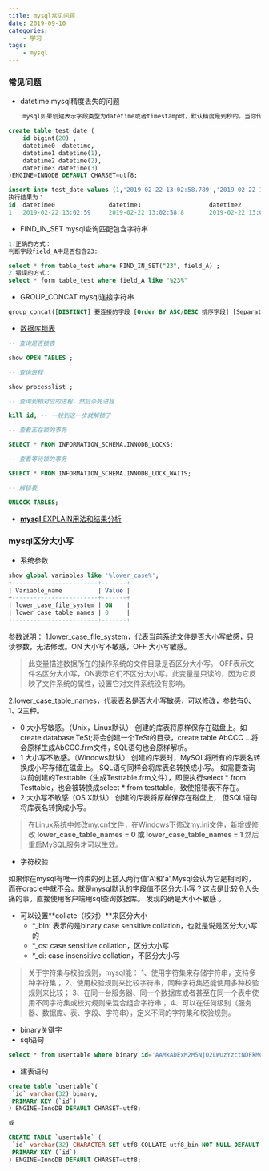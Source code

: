 ```yaml
---
title: mysql常见问题
date: 2019-09-10
categories:
    - 学习
tags:
    - mysql
---
```


### 常见问题

* datetime mysql精度丢失的问题
  
```sql
    mysql如果创建表示字段类型为datetime或者timestamp时，默认精度是到秒的。当你传入的数据包含毫秒时会自动的四舍五入也就是我们说的精度丢失问题。如果想保存毫秒的精度需要指定精度。如datetime(1),datetime(2),datetime(3)

create table test_date (
    id bigint(20) ,
    datetime0  datetime,
    datetime1 datetime(1),
    datetime2 datetime(2),
    datetime3 datetime(3)
)ENGINE=INNODB DEFAULT CHARSET=utf8;

insert into test_date values (1,'2019-02-22 13:02:58.789','2019-02-22 13:02:58.789','2019-02-22 13:02:58.789','2019-02-22 13:02:58.789');
执行结果为：
id  datetime0               datetime1                   datetime2                   datetime3
1   2019-02-22 13:02:59     2019-02-22 13:02:58.8       2019-02-22 13:02:58.79      2019-02-22 13:02:58.789
```

<!-- more -->

* FIND_IN_SET mysql查询匹配包含字符串
  
``` sql
1.正确的方式：
判断字段field_A中是否包含23:

select * from table_test where FIND_IN_SET("23", field_A) ;
2.错误的方式：
select * form table_test where field_A like "%23%"
```

* GROUP_CONCAT mysql连接字符串
  
``` sql
group_concat([DISTINCT] 要连接的字段 [Order BY ASC/DESC 排序字段] [Separator '分隔符'])
```

* [数据库锁表](https://www.jianshu.com/p/aa99df051c8f)
  
``` sql
-- 查询是否锁表

show OPEN TABLES ;

-- 查询进程

show processlist ;

-- 查询到相对应的进程，然后杀死进程

kill id; -- 一般到这一步就解锁了

-- 查看正在锁的事务

SELECT * FROM INFORMATION_SCHEMA.INNODB_LOCKS;

-- 查看等待锁的事务

SELECT * FROM INFORMATION_SCHEMA.INNODB_LOCK_WAITS;

-- 解锁表

UNLOCK TABLES;
```

* [**mysql** EXPLAIN用法和结果分析](https://blog.csdn.net/why15732625998/article/details/80388236)

### mysql区分大小写

* 系统参数

```sql
show global variables like '%lower_case%';
+------------------------+-------+
| Variable_name          | Value |
+------------------------+-------+
| lower_case_file_system | ON    |
| lower_case_table_names | 0     |
+------------------------+-------+
```
参数说明：
1.lower_case_file_system，代表当前系统文件是否大小写敏感，只读参数，无法修改。ON 大小写不敏感，OFF 大小写敏感。
> 此变量描述数据所在的操作系统的文件目录是否区分大小写。 OFF表示文件名区分大小写，ON表示它们不区分大小写。此变量是只读的，因为它反映了文件系统的属性，设置它对文件系统没有影响。

2.lower_case_table_names，代表表名是否大小写敏感，可以修改，参数有0、1、2三种。
* 0 大小写敏感。（Unix，Linux默认） 创建的库表将原样保存在磁盘上。如create database TeSt;将会创建一个TeSt的目录，create table AbCCC …将会原样生成AbCCC.frm文件，SQL语句也会原样解析。
* 1 大小写不敏感。（Windows默认） 创建的库表时，MySQL将所有的库表名转换成小写存储在磁盘上。 SQL语句同样会将库表名转换成小写。 如需要查询以前创建的Testtable（生成Testtable.frm文件），即便执行select * from Testtable，也会被转换成select * from testtable，致使报错表不存在。
* 2 大小写不敏感（OS X默认） 创建的库表将原样保存在磁盘上， 但SQL语句将库表名转换成小写。
> 在Linux系统中修改my.cnf文件，在Windows下修改my.ini文件，新增或修改 **lower_case_table_names = 0 或 lower_case_table_names = 1** 然后重启MySQL服务才可以生效。

* 字符校验

如果你在mysql有唯一约束的列上插入两行值'A'和'a',Mysql会认为它是相同的，而在oracle中就不会。就是mysql默认的字段值不区分大小写？这点是比较令人头痛的事。直接使用客户端用sql查询数据库。 发现的确是大小不敏感 。
* 可以设置**collate（校对）**来区分大小
  * *_bin: 表示的是binary case sensitive collation，也就是说是区分大小写的
  * *_cs: case sensitive collation，区分大小写
  * *_ci: case insensitive collation，不区分大小写
  
> 关于字符集与校验规则，mysql能：
> 1、使用字符集来存储字符串，支持多种字符集；
> 2、使用校验规则来比较字符串，同种字符集还能使用多种校验规则来比较；
> 3、在同一台服务器、同一个数据库或者甚至在同一个表中使用不同字符集或校对规则来混合组合字符串；
> 4、可以在任何级别（服务器、数据库、表、字段、字符串），定义不同的字符集和校验规则。

* binary关键字
* sql语句
```sql
select * from usertable where binary id='AAMkADExM2M5NjQ2LWUzYzctNDFkMC1h'; 
```
* 建表语句
```sql
create table `usertable`( 
 `id` varchar(32) binary, 
 PRIMARY KEY (`id`) 
) ENGINE=InnoDB DEFAULT CHARSET=utf8; 

或

CREATE TABLE `usertable` ( 
 `id` varchar(32) CHARACTER SET utf8 COLLATE utf8_bin NOT NULL DEFAULT '', 
 PRIMARY KEY (`id`) 
) ENGINE=InnoDB DEFAULT CHARSET=utf8; 
```